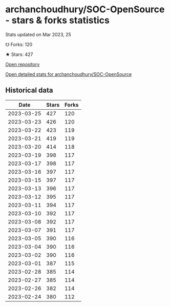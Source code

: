 # archanchoudhury/SOC-OpenSource - stars & forks statistics

Stats updated on Mar 2023, 25

☋ Forks: 120

★ Stars: 427

[Open repository](https://github.com/archanchoudhury/SOC-OpenSource)

[Open detailed stats for archanchoudhury/SOC-OpenSource](https://reviewgithub.com/rep/archanchoudhury/SOC-OpenSource)

## Historical data
| Date | Stars | Forks |
|------|-------|-------|
| 2023-03-25 | 427 | 120 | 
| 2023-03-23 | 426 | 120 | 
| 2023-03-22 | 423 | 119 | 
| 2023-03-21 | 419 | 119 | 
| 2023-03-20 | 414 | 118 | 
| 2023-03-19 | 398 | 117 | 
| 2023-03-17 | 398 | 117 | 
| 2023-03-16 | 397 | 117 | 
| 2023-03-15 | 397 | 117 | 
| 2023-03-13 | 396 | 117 | 
| 2023-03-12 | 395 | 117 | 
| 2023-03-11 | 394 | 117 | 
| 2023-03-10 | 392 | 117 | 
| 2023-03-08 | 392 | 117 | 
| 2023-03-07 | 391 | 117 | 
| 2023-03-05 | 390 | 116 | 
| 2023-03-04 | 390 | 116 | 
| 2023-03-02 | 390 | 116 | 
| 2023-03-01 | 387 | 115 | 
| 2023-02-28 | 385 | 114 | 
| 2023-02-27 | 385 | 114 | 
| 2023-02-26 | 382 | 114 | 
| 2023-02-24 | 380 | 112 | 

